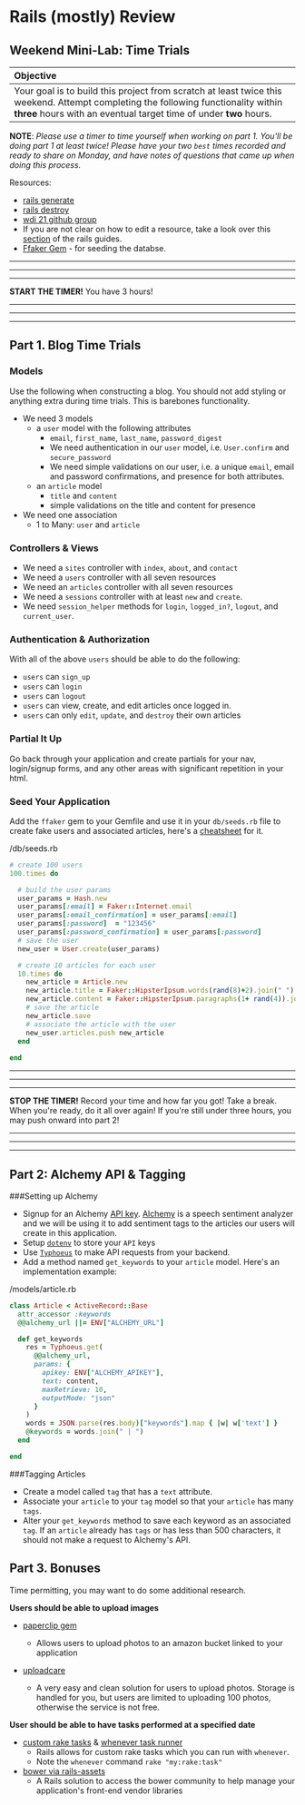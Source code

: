 # Rails (mostly) Review
## Weekend Mini-Lab: Time Trials

| Objective |
| :--- |
| Your goal is to build this project from scratch at least twice this weekend.  Attempt completing the following functionality within **three** hours with an eventual target time of under **two** hours. |

**NOTE**: *Please use a timer to time yourself when working on part 1. You'll be doing part 1 at least twice! Please have your two `best` times recorded and ready to share on Monday, and have notes of questions that came up when doing this process.*

Resources:

* [rails generate](http://guides.rubyonrails.org/command_line.html#rails-generate)
* [rails destroy](http://guides.rubyonrails.org/command_line.html#rails-destroy)
* [wdi 21 github group](https://github.com/sf-wdi-21)
* If you are not clear on how to edit a resource, take a look over this [section](http://guides.rubyonrails.org/getting_started.html#updating-articles) of the rails guides.
* [Ffaker Gem](https://github.com/ffaker/ffaker) - for seeding the databse.

---
---
---

**START THE TIMER!** You have 3 hours!

---
---
---

## Part 1. Blog Time Trials

### Models

Use the following when constructing a blog. You should not add styling or anything extra during time trials. This is barebones functionality.

* We need 3 models
  * a `user` model with the following attributes
    * `email`, `first_name`, `last_name`, `password_digest`
    * We need authentication in our `user` model, i.e. `User.confirm` and `secure_password`
    * We need simple validations on our user, i.e. a unique `email`, email and password confirmations, and presence for both attributes.
  * an `article` model
    * `title` and `content`
    * simple validations on the title and content for presence
* We need one association
  * 1 to Many: `user` and `article`

### Controllers & Views

* We need a `sites` controller with `index`, `about`, and `contact`
* We need a `users` controller with all seven resources
* We need an `articles` controller with all seven resources
* We need a `sessions` controller with at least `new` and `create`.
* We need `session_helper` methods for `login`, `logged_in?`, `logout`, and `current_user`.

### Authentication & Authorization

With all of the above `users` should be able to do the following:

* `users` can `sign_up`
* `users` can `login`
* `users` can `logout`
* `users` can view, create, and edit articles once logged in.
* `users` can only `edit`, `update`, and `destroy` their own articles


### Partial It Up

Go back through your application and create partials for your nav, login/signup forms, and any other areas with significant repetition in your html.

### Seed Your Application

Add the `ffaker` gem to your Gemfile and use it in your `db/seeds.rb` file to create fake users and associated articles, here's a [cheatsheet](http://ricostacruz.com/cheatsheets/ffaker.html) for it.

/db/seeds.rb

```ruby
# create 100 users
100.times do

  # build the user params
  user_params = Hash.new
  user_params[:email] = Faker::Internet.email
  user_params[:email_confirmation] = user_params[:email]
  user_params[:password]  = "123456"
  user_params[:password_confirmation] = user_params[:password]
  # save the user
  new_user = User.create(user_params)

  # create 10 articles for each user
  10.times do
    new_article = Article.new
    new_article.title = Faker::HipsterIpsum.words(rand(8)+2).join(" ")
    new_article.content = Faker::HipsterIpsum.paragraphs(1+ rand(4)).join("\n")
    # save the article
    new_article.save
    # associate the article with the user
    new_user.articles.push new_article
  end
  
end

```

---
---
---

**STOP THE TIMER!** Record your time and how far you got! Take a break. When you're ready, do it all over again! If you're still under three hours, you may push onward into part 2!

---
---
---

## Part 2: Alchemy API & Tagging

###Setting up Alchemy
* Signup for an Alchemy [API key](http://www.alchemyapi.com/api/register.html). [Alchemy](http://www.alchemyapi.com/) is a speech sentiment analyzer and we will be using it to add sentiment tags to the articles our users will create in this application.
* Setup [`dotenv`](https://github.com/bkeepers/dotenv) to store your `API` keys
* Use [`Typhoeus`](https://github.com/typhoeus/typhoeus) to make API requests from your backend.
* Add a method named `get_keywords` to your `article` model. Here's an implementation example:

/models/article.rb

```ruby
class Article < ActiveRecord::Base
  attr_accessor :keywords
  @@alchemy_url ||= ENV["ALCHEMY_URL"]

  def get_keywords
    res = Typhoeus.get(
      @@alchemy_url,
      params: {
        apikey: ENV["ALCHEMY_APIKEY"],
        text: content,
        maxRetrieve: 10,
        outputMode: "json"
      }
    )
    words = JSON.parse(res.body)["keywords"].map { |w| w['text'] }
    @keywords = words.join(" | ")
  end

end
```

###Tagging Articles

* Create a model called `tag` that has a `text` attribute.
* Associate your `article` to your `tag` model so that your `article` has many `tags`.
* Alter your `get_keywords` method to save each keyword as an associated `tag`. If an `article` already has `tags` or has less than 500 characters, it should not make a request to Alchemy's API.

## Part 3. Bonuses

Time permitting, you may want to do some additional research.

**Users should be able to upload images**

* [paperclip gem](https://github.com/thoughtbot/paperclip)
    * Allows users to upload photos to an amazon bucket linked to your application

* [uploadcare](https://uploadcare.com/)
    * A very easy and clean solution for users to upload photos. Storage is handled for you, but users are limited to uploading 100 photos, otherwise the service is not free.

**User should be able to have tasks performed at a specified date**

* [custom rake tasks](http://guides.rubyonrails.org/command_line.html#custom-rake-tasks) & [whenever task runner](https://github.com/javan/whenever)
    * Rails allows for custom rake tasks which you can run with `whenever`.
    * Note the `whenever` command `rake "my:rake:task"`
* [bower via rails-assets](https://rails-assets.org/)
    * A Rails solution to access the bower community to help manage your application's front-end vendor libraries
